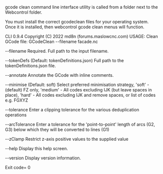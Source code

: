 gcode clean command line interface utility is called from a folder next to the Webcontrol folder.

You must install the correct gcodeclean files for your operating system.
Once it is installed, then webcontrol gcode clean menus will function.

CLI 0.9.4
Copyright (C) 2022 md8n (forums.maslowcnc.com)
USAGE:
Clean GCode file:
  GCodeClean --filename facade.nc

  --filename        Required. Full path to the input filename.

  --tokenDefs       (Default: tokenDefinitions.json) Full path to the
                    tokenDefinitions.json file.

  --annotate        Annotate the GCode with inline comments.

  --minimise        (Default: soft) Select preferred minimisation strategy,
                    'soft' - (default) FZ only, 'medium' - All codes excluding
                    IJK (but leave spaces in place), 'hard' - All codes
                    excluding IJK and remove spaces, or list of codes e.g. FGXYZ

  --tolerance       Enter a clipping tolerance for the various deduplication
                    operations

  --arcTolerance    Enter a tolerance for the 'point-to-point' length of arcs
                    (G2, G3) below which they will be converted to lines (G1)

  --zClamp          Restrict z-axis positive values to the supplied value

  --help            Display this help screen.

  --version         Display version information.

Exit code= 0
